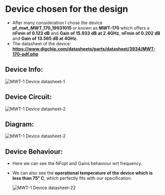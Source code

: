   # **Device chosen for the design**
 - After many consideration I chose the device **pf_mwt_MWT_170_19931015** or known as **MWT-170**	which offers a **nFmin of 0.123 dB** and **Gain	of 15.933 dB** **at 2.4GHz**,	**nFmin of 0.202 dB**	and **Gain	of 13.565 dB at 4GHz.**
 - The datasheet of the device: **https://www.digchip.com/datasheets/parts/datasheet/3934/MWT-170-pdf.php**
  
 ## **Device Info:**
   
  ![MWT-1 Device datasheet-1](https://github.com/chennakeshavadasa/2.4-GHz-LNA-using-Keysight-ADS/assets/123294639/a55ae7e9-4341-42cb-9a3e-cbd551bcb890)

 ## **Device Circuit:**

   ![MWT-1 Device datasheet-2](https://github.com/chennakeshavadasa/2.4-GHz-LNA-using-Keysight-ADS/assets/123294639/b87d48d9-d769-410c-9d17-d8fc529ae63d)

 ## Diagram:

   ![MWT-1 Device datasheet-2](https://github.com/chennakeshavadasa/2.4-GHz-LNA-using-Keysight-ADS/assets/123294639/3fe71434-0934-4685-abe4-b46827e6b2ae)

## Device Behaviour:
 - Here we can see the NFopt and Gains behaviour wrt frequency.
 - We can also see the **operational temperature of the device which is less than 75° C**, which perfectly fits with our specification.

   ![MWT-1 Device datasheet-22](https://github.com/chennakeshavadasa/2.4-GHz-LNA-using-Keysight-ADS/assets/123294639/1bf6c1dd-d839-4201-a44b-e1ceb6ab1d8c)




